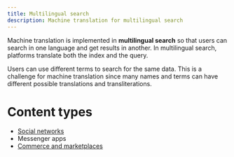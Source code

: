 ```yaml
---
title: Multilingual search
description: Machine translation for multilingual search
---
```


Machine translation is implemented in **multilingual search** so that users can search in one language and get results in another. In multilingual search, platforms translate both the index and the query.

Users can use different terms to search for the same data. This is a challenge for machine translation since many names and terms can have different possible translations and transliterations.


# Content types

- [Social networks](/applications/social-networks.md)
- Messenger apps
- [Commerce and marketplaces](/applications/commerce-and-marketplaces.md)
